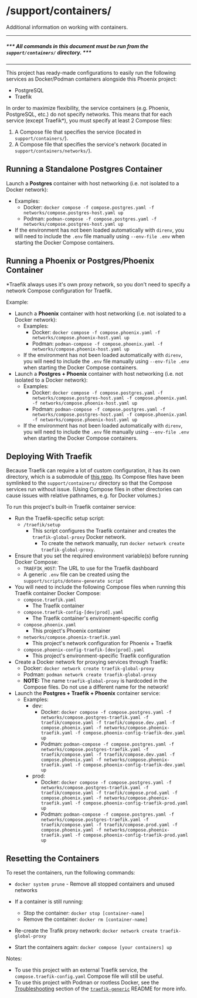 # /support/containers/

Additional information on working with containers.

---

##### \*\*\* All commands in this document must be run from the `support/containers/` directory. \*\*\*

---

This project has ready-made configurations to easily run the following services as Docker/Podman containers alongside this Phoenix project:

- PostgreSQL
- Traefik

In order to maximize flexibility, the service containers (e.g. Phoenix, PostgreSQL, etc.) do not specify networks. This means that for each service (except Traefik\*), you must specify at least 2 Compose files:

1. A Compose file that specifies the service (located in `support/containers/`).
2. A Compose file that specifies the service's network (located in `support/containers/networks/`).

## Running a Standalone Postgres Container

Launch a **Postgres** container with host networking (i.e. not isolated to a Docker network):

- Examples:
  - Docker: `docker compose -f compose.postgres.yaml -f networks/compose.postgres-host.yaml up`
  - Podman: `podman-compose -f compose.postgres.yaml -f networks/compose.postgres-host.yaml up`
- If the environment has not been loaded automatically with `direnv`, you will need to include the `.env` file manually using `--env-file .env` when starting the Docker Compose containers.

## Running a Phoenix or Postgres/Phoenix Container

\*Traefik always uses it's own proxy network, so you don't need to specify a network Compose configuration for Traefik.

Example:

- Launch a **Phoenix** container with host networking (i.e. not isolated to a Docker network):
  - Examples:
    - Docker: `docker compose -f compose.phoenix.yaml -f networks/compose.phoenix-host.yaml up`
    - Podman: `podman-compose -f compose.phoenix.yaml -f networks/compose.phoenix-host.yaml up`
  - If the environment has not been loaded automatically with `direnv`, you will need to include the `.env` file manually using `--env-file .env` when starting the Docker Compose containers.
- Launch a **Postgres + Phoenix** container with host networking (i.e. not isolated to a Docker network):
  - Examples:
    - Docker: `docker compose -f compose.postgres.yaml -f networks/compose.postgres-host.yaml -f compose.phoenix.yaml -f networks/compose.phoenix-host.yaml up`
    - Podman: `podman-compose -f compose.postgres.yaml -f networks/compose.postgres-host.yaml -f compose.phoenix.yaml -f networks/compose.phoenix-host.yaml up`
  - If the environment has not been loaded automatically with `direnv`, you will need to include the `.env` file manually using `--env-file .env` when starting the Docker Compose containers.

## Deploying With Traefik

Because Traefik can require a lot of custom configuration, it has its own directory, which is a submodule of [this repo](https://github.com/arcanemachine/traefik-generic). Its Compose files have been symlinked to the `support/containers/` directory so that the Compose services run without issue. (Using Compose files in other directories can cause issues with relative pathnames, e.g. for Docker volumes.)

To run this project's built-in Traefik container service:

- Run the Traefik-specific setup script:
  - `/traefik/setup`
    - This script configures the Traefik container and creates the `traefik-global-proxy` Docker network.
      - To create the network manually, run `docker network create traefik-global-proxy`.
- Ensure that you set the required environment variable(s) before running Docker Compose:
  - `TRAEFIK_HOST`: The URL to use for the Traefik dashboard
  - A generic `.env` file can be created using the `support/scripts/dotenv-generate script`
- You will need to include the following Compose files when running this Traefik container Docker Compose:
  - `compose.traefik.yaml`
    - The Traefik container
  - `compose.traefik-config-[dev|prod].yaml`
    - The Traefik container's environment-specific config
  - `compose.phoenix.yaml`
    - This project's Phoenix container
  - `networks/compose.phoenix-traefik.yaml`
    - This project's network configuration for Phoenix + Traefik
  - `compose.phoenix-config-traefik-[dev|prod].yaml`
    - This project's environment-specific Traefik configuration
- Create a Docker network for proxying services through Traefik:
  - Docker: `docker network create traefik-global-proxy`
  - Podman: `podman network create traefik-global-proxy`
  - **NOTE:** The name `traefik-global-proxy` is hardcoded in the Compose files. Do not use a different name for the network!
- Launch the **Postgres + Traefik + Phoenix** container service:
  - Examples:
    - dev:
      - Docker: `docker compose -f compose.postgres.yaml -f networks/compose.postgres-traefik.yaml -f traefik/compose.yaml -f traefik/compose.dev.yaml -f compose.phoenix.yaml -f networks/compose.phoenix-traefik.yaml -f compose.phoenix-config-traefik-dev.yaml up`
      - Podman: `podman-compose -f compose.postgres.yaml -f networks/compose.postgres-traefik.yaml -f traefik/compose.yaml -f traefik/compose.dev.yaml -f compose.phoenix.yaml -f networks/compose.phoenix-traefik.yaml -f compose.phoenix-config-traefik-dev.yaml up`
    - prod:
      - Docker: `docker compose -f compose.postgres.yaml -f networks/compose.postgres-traefik.yaml -f traefik/compose.yaml -f traefik/compose.prod.yaml -f compose.phoenix.yaml -f networks/compose.phoenix-traefik.yaml -f compose.phoenix-config-traefik-prod.yaml up`
      - Podman: `podman-compose -f compose.postgres.yaml -f networks/compose.postgres-traefik.yaml -f traefik/compose.yaml -f traefik/compose.prod.yaml -f compose.phoenix.yaml -f networks/compose.phoenix-traefik.yaml -f compose.phoenix-config-traefik-prod.yaml up`

## Resetting the Containers

To reset the containers, run the following commands:

- `docker system prune` - Remove all stopped containers and unused networks

- If a container is still running:

  - Stop the container: `docker stop [container-name]`
  - Remove the container: `docker rm [container-name]`

- Re-create the Trafik proxy network: `docker network create traefik-global-proxy`

- Start the containers again: `docker compose [your containers] up`

Notes:

- To use this project with an external Traefik service, the `compose.traefik-config.yaml` Compose file will still be useful.
- To use this project with Podman or rootless Docker, see the [Troubleshooting](https://github.com/arcanemachine/traefik-generic#troubleshooting) section of the [`traefik-generic`](https://github.com/arcanemachine/traefik-generic) README for more info.
